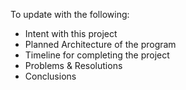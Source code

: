 To update with the following: 

- Intent with this project
- Planned Architecture of the program
- Timeline for completing the project
- Problems & Resolutions
- Conclusions
